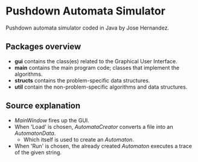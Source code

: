 # Pushdown Automata Simulator

Pushdown automata simulator coded in Java by Jose Hernandez.

## Packages overview

* __gui__ contains the class(es) related to the Graphical User Interface.
* __main__ contains the main program code; classes that implement the algorithms.
* __structs__ contains the problem-specific data structures.
* __util__ contain the non-problem-specific algorithms and data structures.

## Source explanation

* _MainWindow_ fires up the GUI.
* When 'Load' is chosen, _AutomataCreator_ converts a file into an _AutomatonData_.
	* Which itself is used to create an _Automaton_.
* When 'Run' is chosen, the already created _Automaton_ executes a trace of the given string.